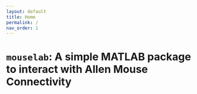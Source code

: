 ```yaml
---
layout: default
title: Home
permalink: /
nav_order: 1
---
```

# `mouselab`: A simple MATLAB package to interact with Allen Mouse Connectivity

